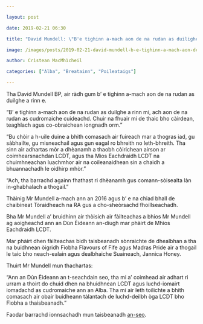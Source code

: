 ```yaml
---

layout: post

date: 2019-02-21 06:30

title: "David Mundell: \"B'e tighinn a-mach aon de na rudan as duilighe a rinn mi\""

image: /images/posts/2019-02-21-david-mundell-b-e-tighinn-a-mach-aon-de-na-rudan-as-duilghe-a-rinn-mi.webp

author: Crìstean MacMhìcheil

categories: ["Alba", "Breatainn", "Poileataigs"]

---
```


Tha David Mundell BP, air ràdh gum b’ e tighinn a-mach aon de na rudan as duilghe a rinn e.

“B’ e tighinn a-mach aon de na rudan as duilghe a rinn mi, ach aon de na rudan as cudromaiche cuideachd. Chuir na fhuair mi de thaic bho càirdean, teaghlach agus co-obraichean iongnadh orm.”

“Bu chòir a h-uile duine a bhith comasach air fuireach mar a thogras iad, gu sàbhailte, gu misneachail agus gun eagal ro bhreith no leth-bhreith. Tha sinn air adhartas mòr a dhèanamh a thaobh còirichean airson ar coimhearsnachdan LCDT, agus tha Mìos Eachdraidh LCDT na chuimhneachan luachmhor air na coileanaidhean sin a chaidh a bhuannachadh le oidhirp mhòr.”

“Ach, tha barrachd againn fhathast ri dhèanamh gus comann-sòisealta làn in-ghabhalach a thogail.”

Thàinig Mr Mundell a-mach ann an 2016 agus b’ e na chiad bhall de chaibineat Tòraidheach na RA gus a cho-sheòrsachd fhoillseachadh.

Bha Mr Mundell a’ bruidhinn air thòisich air fàilteachas a bhios Mr Mundell ag aoigheachd ann an Dùn Èideann an-diugh mar phàirt de Mhìos Eachdraidh LCDT.

Mar phàirt dhen fàilteachas bidh taisbeanadh sònraichte de dhealbhan a tha na buidhnean òigridh Fìobha Flavours of Fife agus Madras Pride air a thogail le taic bho neach-ealain agus dealbhaiche Suaineach, Jannica Honey.

Thuirt Mr Mundell mun thachartas:

“Ann an Dùn Èideann an t-seachdain seo, tha mi a’ coimhead air adhart ri urram a thoirt do chuid dhen na bhuidhnean LCDT agus luchd-iomairt iomadachd as cudromaiche ann an Alba. Tha mi air leth toilichte a bhith comasach air obair buidheann tàlantach de luchd-deilbh òga LCDT bho Fìobha a thaisbeanadh.”

Faodar barrachd ionnsachadh mun taisbeanadh [an-seo](https://www.fcac.co.uk/event/fife-portraits-for-lgbt-history-month/).
